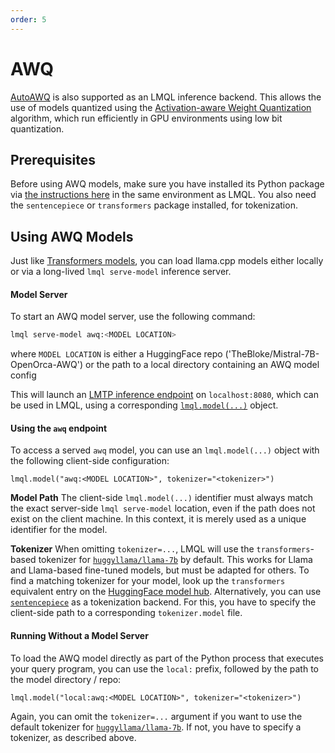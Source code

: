 ```yaml
---
order: 5
---
```

# AWQ

[AutoAWQ](https://github.com/casper-hansen/AutoAWQ/) is also supported as an LMQL inference backend. This allows the use of models quantized using the [Activation-aware Weight Quantization](https://github.com/mit-han-lab/llm-awq) algorithm, which run efficiently in GPU environments using low bit quantization.

## Prerequisites

Before using AWQ models, make sure you have installed its Python package via [the instructions here](https://github.com/casper-hansen/AutoAWQ/) in the same environment as LMQL. You also need the `sentencepiece` or `transformers` package installed, for tokenization.

## Using AWQ Models

Just like [Transformers models](./hf.html), you can load llama.cpp models either locally or via a long-lived `lmql serve-model` inference server.

#### Model Server

To start an AWQ model server, use the following command:

```bash
lmql serve-model awq:<MODEL LOCATION>
```

where `MODEL LOCATION` is either a HuggingFace repo ('TheBloke/Mistral-7B-OpenOrca-AWQ') or the path to a local directory containing an AWQ model config

This will launch an [LMTP inference endpoint](https://github.com/eth-sri/lmql/tree/main/src/lmql/models/lmtp) on `localhost:8080`, which can be used in LMQL, using a corresponding [`lmql.model(...)`](./index.md) object.


#### Using the `awq` endpoint

To access a served `awq` model, you can use an `lmql.model(...)` object with the following client-side configuration:

```{lmql}
lmql.model("awq:<MODEL LOCATION>", tokenizer="<tokenizer>")
```

**Model Path** The client-side `lmql.model(...)` identifier must always match the exact server-side `lmql serve-model` location, even if the path does not exist on the client machine. In this context, it is merely used as a unique identifier for the model.

**Tokenizer** When omitting `tokenizer=...`, LMQL will use the `transformers`-based tokenizer for [`huggyllama/llama-7b`](https://huggingface.co/huggyllama/llama-7b) by default. This works for Llama and Llama-based fine-tuned models, but must be adapted for others. To find a matching tokenizer for your model, look up the `transformers` equivalent entry on the [HuggingFace model hub](https://huggingface.co).
Alternatively, you can use [`sentencepiece`](https://github.com/google/sentencepiece) as a tokenization backend. For this, you have to specify the client-side path to a corresponding `tokenizer.model` file.


#### Running Without a Model Server

To load the AWQ model directly as part of the Python process that executes your query program, you can use the `local:` prefix, followed by the path to the model directory / repo:

```{lmql}
lmql.model("local:awq:<MODEL LOCATION>", tokenizer="<tokenizer>")
```

Again, you can omit the `tokenizer=...` argument if you want to use the default tokenizer for [`huggyllama/llama-7b`](https://huggingface.co/huggyllama/llama-7b). If not, you have to specify a tokenizer, as described above.
